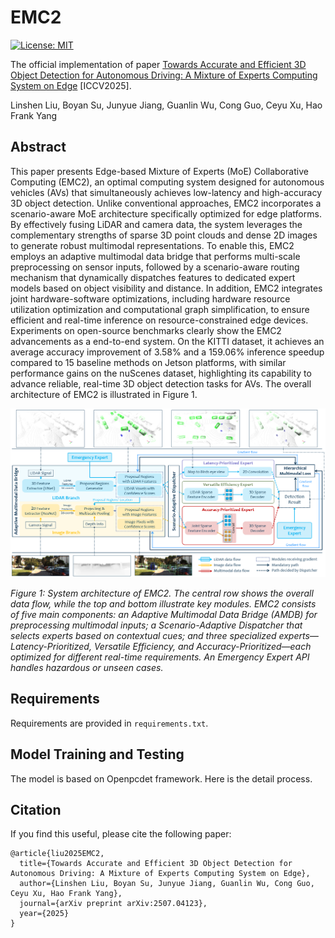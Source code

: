 <!-- 1 -->
# EMC2
[![License: MIT](https://img.shields.io/badge/License-MIT-green.svg)](https://opensource.org/licenses/MIT)

The official implementation of paper [Towards Accurate and Efficient 3D Object Detection for Autonomous Driving: A Mixture of Experts Computing System on Edge](https://arxiv.org/abs/2507.04123) [ICCV2025].

Linshen Liu, Boyan Su, Junyue Jiang, Guanlin Wu, Cong Guo, Ceyu Xu, Hao Frank Yang

<!-- 2 abstract  --> 
## Abstract
This paper presents Edge-based Mixture of Experts (MoE) Collaborative Computing (EMC2), an optimal computing system designed for autonomous vehicles (AVs) that simultaneously achieves low-latency and high-accuracy 3D object detection. Unlike conventional approaches, EMC2 incorporates a scenario-aware MoE architecture specifically optimized for edge platforms. By effectively fusing LiDAR and camera data, the system leverages the complementary strengths of sparse 3D point clouds and dense 2D images to generate robust multimodal representations. To enable this, EMC2 employs an adaptive multimodal data bridge that performs multi-scale preprocessing on sensor inputs, followed by a scenario-aware routing mechanism that dynamically dispatches features to dedicated expert models based on object visibility and distance. In addition, EMC2 integrates joint hardware-software optimizations, including hardware resource utilization optimization and computational graph simplification, to ensure efficient and real-time inference on resource-constrained edge devices. Experiments on open-source benchmarks clearly show the EMC2 advancements as a end-to-end system. On the KITTI dataset, it achieves an average accuracy improvement of 3.58% and a 159.06% inference speedup compared to 15 baseline methods on Jetson platforms, with similar performance gains on the nuScenes dataset, highlighting its capability to advance reliable, real-time 3D object detection tasks for AVs. The overall architecture of EMC2 is illustrated in Figure 1.

<!-- 3 here is the figure  -->  
<!-- ![avatar](framework.png)
*Figure 1: The architecture of our proposed model framework.* -->
<!-- <p align="center">
  <img src="framework.png" width="800"/>
  <br/>
  <em>Figure 1: System architecture of EMC2. The central row shows the overall data flow, while the top and bottom illustrate key modules. EMC2 consists of five main components: an Adaptive Multimodal Data Bridge (AMDB) for preprocessing multimodal inputs; a Scenario-Adaptive Dispatcher that selects experts based on contextual cues; and three specialized experts—Latency-Prioritized, Versatile Efficiency, and Accuracy-Prioritized—each optimized for different real-time requirements. An Emergency Expert API handles hazardous or unseen cases.</em>
</p> -->

<p align="center">
  <img src="framework.png" width="800"/>
</p>

*Figure 1: System architecture of EMC2. The central row shows the overall data flow, while the top and bottom illustrate key modules. EMC2 consists of five main components: an Adaptive Multimodal Data Bridge (AMDB) for preprocessing multimodal inputs; a Scenario-Adaptive Dispatcher that selects experts based on contextual cues; and three specialized experts—Latency-Prioritized, Versatile Efficiency, and Accuracy-Prioritized—each optimized for different real-time requirements. An Emergency Expert API handles hazardous or unseen cases.*


<!-- 4 here is the installation requirement  -->   
## Requirements
Requirements are provided in ``requirements.txt``.

<!-- 5 here is training and installation code  -->   
## Model Training and Testing
The model is based on Openpcdet framework. Here is the detail process. 

<!-- 5.1 Please Add the (1) installation process, (2)    -->   

## Citation
If you find this useful, please cite the following paper:
```
@article{liu2025EMC2,
  title={Towards Accurate and Efficient 3D Object Detection for Autonomous Driving: A Mixture of Experts Computing System on Edge},
  author={Linshen Liu, Boyan Su, Junyue Jiang, Guanlin Wu, Cong Guo, Ceyu Xu, Hao Frank Yang},
  journal={arXiv preprint arXiv:2507.04123},
  year={2025}
}
```